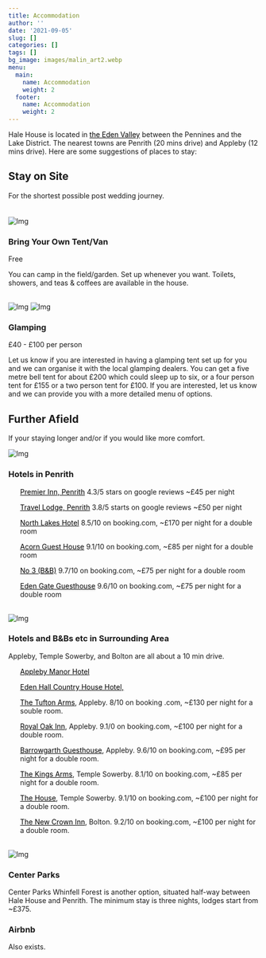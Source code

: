 ```yaml
---
title: Accommodation
author: ''
date: '2021-09-05'
slug: []
categories: []
tags: []
bg_image: images/malin_art2.webp
menu:
  main:
    name: Accommodation
    weight: 2
  footer:
    name: Accommodation
    weight: 2
---
```

<head>
<style>
a:link {
  color: black;
  background-color: transparent;
  text-decoration: underline;
}
a:visited {
  color: pink;
  background-color: transparent;
  text-decoration: none;
}
a:hover {
  color: red;
  background-color: transparent;
  text-decoration: underline;
}
a:active {
  color: yellow;
  background-color: transparent;
  text-decoration: underline;
}
</style>
</head>
<body>

<div class="container">
      <div class="block">
        <p>Hale House is located in <a href="http://www.visiteden.co.uk/explore-eden/the-eden-valley">the Eden Valley</a> between the Pennines and the Lake District. The nearest towns are Penrith (20 mins drive) and Appleby (12 mins drive). Here are some suggestions of places to stay:</p>
        <h2 class="mt-40">Stay on Site</h2>
        For the shortest possible post wedding journey.
  </div>
</div>
<br>
<br>
<div class="container">
    <div class="row">
    <div class="col-md-5 col-sm-12">
      <div class="block">
        <img src="/images/tent.jpg" class="img-responsive" alt="Img">
      </div>
    </div>
    <div class="col-md-6 col-sm-12">
      <div class="block">
        <h3 class="mt-10">Bring Your Own Tent/Van </h3>
        <p>Free</p>
        <p>You can camp in the field/garden. Set up whenever you want. Toilets, showers, and teas & coffees are available in the house.</p>
      </div>
     </div>
  </div>
</div>
<br>
<div class="container">
<div class="row">
  <div class="col-md-5 col-sm-12">
    <div class="block">
      <img src="/images/glamping1.jpg" class="img-responsive" alt="Img">
      <img src="/images/glamping2.jpg" class="img-responsive" alt="Img">
    </div>
  </div>
  <div class="col-md-7 col-sm-12">
    <div class="block">
      <h3 class="mt-10">Glamping</h3>
        <p>£40 - £100 per person </p>
        <p>Let us know if you are interested in having a glamping tent set up for you and we can organise it with the local glamping dealers. You can get a five metre bell tent for about £200 which could sleep up to six, or a four person tent for £155 or a two person tent for £100. If you are interested, let us know and we can provide you with a more detailed menu of options.</p>
    </div>
  </div>
</div>
</div>

<div class="container">
  <h2 class="mt-40">Further Afield</h2>
  <p> If your staying longer and/or if you would like more comfort. </p>
  <div class="row">
    <div class="col-md-5 col-sm-12">
      <div class="block">
        <img src="/images/lakes3.png" class="img-responsive" alt="Img">
      </div>
    </div>
    <div class="col-md-6 col-sm-12">
      <div class="block">
        <h3 class="mt-10">Hotels in Penrith</h3>
        <ul>
          <p><a href="https://www.premierinn.com/gb/en/hotels/england/cumbria/penrith/penrith.html?cid=GLBC_PENNEW">Premier Inn, Penrith</a> 4.3/5 stars on google reviews ~£45 per night</p> 
          <p><a href="https://www.travelodge.co.uk/hotels/218/penrith-hotel?utm_source=google&utm_medium=GHA_Organic&utm_campaign=GHA_Penrith&WT.tsrc=GHA_Organic">Travel Lodge, Penrith</a> 3.8/5 starts on google reviews ~£50 per night</p>
          <p><a href="https://www.northlakeshotel.co.uk/">North Lakes Hotel</a> 8.5/10 on booking.com, ~£170 per night for a double room</p>
          <p><a href="https://www.booking.com/hotel/gb/acorn-guest-house-penrith.de.html?aid=2167732&label=97df25c60f1311ec83aaadcbda48b2b7&sid=5c08d24f54b73d1dcf175ecccce2bc71&atlas_src=sr_iw_btn&checkin=2022-08-05&checkout=2022-08-07&dest_id=-2600329&dest_type=city&dist=0&group_adults=2&group_children=0&highlighted_blocks=100787003_88649880_4_1_0&no_rooms=1&sb_price_type=total&type=total&ucfs=1&req_children=0&req_adults=2&hp_refreshed_with_new_dates=1">Acorn Guest House</a> 9.1/10 on booking.com, ~£85 per night for a double room</p>
         <p><a href="https://www.booking.com/hotel/gb/no-3-penrith.de.html?aid=2167732;label=97df25c60f1311ec83aaadcbda48b2b7;sid=2843ed21938d16f734f36a15c5d19f01;all_sr_blocks=329631702_192583720_2_1_0;checkin=2022-08-05;checkout=2022-08-07;dest_id=-2605225;dest_type=city;dist=0;group_adults=2;group_children=0;hapos=9;highlighted_blocks=329631702_192583720_2_1_0;hpos=9;no_rooms=1;room1=A%2CA;sb_price_type=total;sr_order=popularity;sr_pri_blocks=329631702_192583720_2_1_0__16000;srepoch=1632083007;srpvid=83d38f5f9089013e;type=total;ucfs=1&#hotelTmpl">No 3 (B&B)</a> 9.7/10 on booking.com, ~£75 per night for a double room</p>
         <p><a href="https://www.booking.com/hotel/gb/edengate-guest-house.de.html?aid=2167732;label=97df25c60f1311ec83aaadcbda48b2b7;sid=2843ed21938d16f734f36a15c5d19f01;all_sr_blocks=65164303_326664917_0_1_0;checkin=2022-08-05;checkout=2022-08-07;dest_id=-2605225;dest_type=city;dist=0;group_adults=2;group_children=0;hapos=11;highlighted_blocks=65164303_326664917_0_1_0;hpos=11;no_rooms=1;room1=A%2CA;sb_price_type=total;sr_order=popularity;sr_pri_blocks=65164303_326664917_0_1_0__16400;srepoch=1632083007;srpvid=83d38f5f9089013e;type=total;ucfs=1&#hotelTmpl">Eden Gate Guesthouse</a> 9.6/10 on booking.com, ~£75 per night for a double room</p>
        </ul>
      </div>
    </div>
  </div>
  <br>
  <div class="row">
    <div class="col-md-5 col-sm-12">
      <div class="block">
        <img src="/images/lakes2.png" class="img-responsive" alt="Img">
      </div>
    </div>
    <div class="col-md-6 col-sm-12">
      <div class="block">
        <h3 class="mt-10">Hotels and B&Bs etc in Surrounding Area</h3>
        <p>Appleby, Temple Sowerby, and Bolton are all about a 10 min drive. </p>
        <ul>
          <p><a href="http://www.applebymanor.co.uk/">Appleby Manor Hotel</a></p>
          <p><a href="http://www.edenhallhotel.co.uk/">Eden Hall Country House Hotel, </a></p>
          <p><a href="http://www.tuftonarmshotel.co.uk/">The Tufton Arms</a>, Appleby. 8/10 on booking .com, ~£130 per night for a souble room.</p>
          <p><a href="http://www.royaloakappleby.co.uk/">Royal Oak Inn</a>, Appleby. 9.1/0 on booking.com, ~£100 per night for a double room.</p>
          <p><a href="https://www.barrowgarth.com/">Barrowgarth Guesthouse</a>, Appleby. 9.6/10 on booking.com, ~£95 per night for a double room.</p>
          <p><a href="http://www.kingsarmstemplesowerby.co.uk">The Kings Arms</a>, Temple Sowerby. 8.1/10 on booking.com, ~£85 per night for a double room.</p>
          <p><a href="https://www.templesowerby.com/">The House</a>, Temple Sowerby. 9.1/10 on booking.com, ~£100 per night for a double room.</p>
          <p><a href="https://www.newcrowninn.co.uk/">The New Crown Inn</a>, Bolton. 9.2/10 on booking.com, ~£100 per night for a double room.</p>
        </ul>
        </div>
     </div>
  </div>
  <br>
  <div class="row">
        <div class="col-md-5 col-sm-12">
          <div class="block">
            <img src="/images/lakes1.png" class="img-responsive" alt="Img">
          </div>
        </div>
        <div class="col-md-6 col-sm-12">
          <div class="block">
            <h3 class="mt-10">Center Parks</h3>
            <p>Center Parks Whinfell Forest is another option, situated half-way between Hale House and Penrith. The minimum stay is three nights, lodges start from ~£375. </p>
            <h3 class="mt-40">Airbnb</h3>
            <p>Also exists.</p>
          </div>
        </div>
      </div>
</div>
</body>


